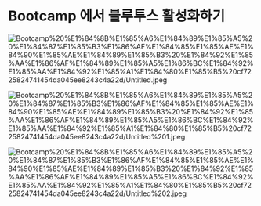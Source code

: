 # Bootcamp 에서 블루투스 활성화하기

![Bootcamp%20%E1%84%8B%E1%85%A6%E1%84%89%E1%85%A5%20%E1%84%87%E1%85%B3%E1%86%AF%E1%84%85%E1%85%AE%E1%84%90%E1%85%AE%E1%84%89%E1%85%B3%20%E1%84%92%E1%85%AA%E1%86%AF%E1%84%89%E1%85%A5%E1%86%BC%E1%84%92%E1%85%AA%E1%84%92%E1%85%A1%E1%84%80%E1%85%B5%20cf7225824741454da045ee8243c4a22d/Untitled.jpeg](Bootcamp%20%E1%84%8B%E1%85%A6%E1%84%89%E1%85%A5%20%E1%84%87%E1%85%B3%E1%86%AF%E1%84%85%E1%85%AE%E1%84%90%E1%85%AE%E1%84%89%E1%85%B3%20%E1%84%92%E1%85%AA%E1%86%AF%E1%84%89%E1%85%A5%E1%86%BC%E1%84%92%E1%85%AA%E1%84%92%E1%85%A1%E1%84%80%E1%85%B5%20cf7225824741454da045ee8243c4a22d/Untitled.jpeg)

![Bootcamp%20%E1%84%8B%E1%85%A6%E1%84%89%E1%85%A5%20%E1%84%87%E1%85%B3%E1%86%AF%E1%84%85%E1%85%AE%E1%84%90%E1%85%AE%E1%84%89%E1%85%B3%20%E1%84%92%E1%85%AA%E1%86%AF%E1%84%89%E1%85%A5%E1%86%BC%E1%84%92%E1%85%AA%E1%84%92%E1%85%A1%E1%84%80%E1%85%B5%20cf7225824741454da045ee8243c4a22d/Untitled%201.jpeg](Bootcamp%20%E1%84%8B%E1%85%A6%E1%84%89%E1%85%A5%20%E1%84%87%E1%85%B3%E1%86%AF%E1%84%85%E1%85%AE%E1%84%90%E1%85%AE%E1%84%89%E1%85%B3%20%E1%84%92%E1%85%AA%E1%86%AF%E1%84%89%E1%85%A5%E1%86%BC%E1%84%92%E1%85%AA%E1%84%92%E1%85%A1%E1%84%80%E1%85%B5%20cf7225824741454da045ee8243c4a22d/Untitled%201.jpeg)

![Bootcamp%20%E1%84%8B%E1%85%A6%E1%84%89%E1%85%A5%20%E1%84%87%E1%85%B3%E1%86%AF%E1%84%85%E1%85%AE%E1%84%90%E1%85%AE%E1%84%89%E1%85%B3%20%E1%84%92%E1%85%AA%E1%86%AF%E1%84%89%E1%85%A5%E1%86%BC%E1%84%92%E1%85%AA%E1%84%92%E1%85%A1%E1%84%80%E1%85%B5%20cf7225824741454da045ee8243c4a22d/Untitled%202.jpeg](Bootcamp%20%E1%84%8B%E1%85%A6%E1%84%89%E1%85%A5%20%E1%84%87%E1%85%B3%E1%86%AF%E1%84%85%E1%85%AE%E1%84%90%E1%85%AE%E1%84%89%E1%85%B3%20%E1%84%92%E1%85%AA%E1%86%AF%E1%84%89%E1%85%A5%E1%86%BC%E1%84%92%E1%85%AA%E1%84%92%E1%85%A1%E1%84%80%E1%85%B5%20cf7225824741454da045ee8243c4a22d/Untitled%202.jpeg)